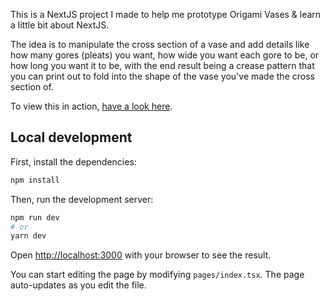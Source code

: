 This is a NextJS project I made to help me prototype Origami Vases & learn a little bit about NextJS.

The idea is to manipulate the cross section of a vase and add details like how many gores (pleats) you want, how wide you want each gore to be, or how long you want it to be, with the end result being a crease pattern that you can print out to fold into the shape of the vase you've made the cross section of.

To view this in action, [have a look here](https://origami-vase-display.vercel.app/).

## Local development


First, install the dependencies:
```bash
npm install
```

Then, run the development server:

```bash
npm run dev
# or
yarn dev
```

Open [http://localhost:3000](http://localhost:3000) with your browser to see the result.

You can start editing the page by modifying `pages/index.tsx`. The page auto-updates as you edit the file.
